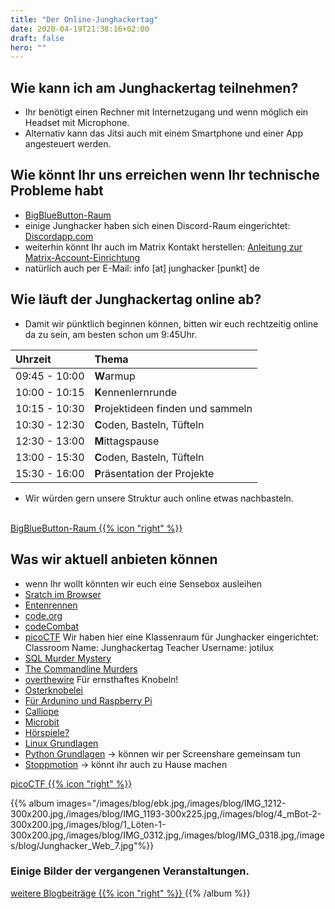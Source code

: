 ```yaml
---
title: "Der Online-Junghackertag"
date: 2020-04-19T21:38:16+02:00
draft: false
hero: ""
---
```

## Wie kann ich am Junghackertag teilnehmen?
* Ihr benötigt einen Rechner mit Internetzugang und wenn möglich ein Headset mit Microphone.
* Alternativ kann das Jitsi auch mit einem Smartphone und einer App angesteuert werden.

## Wie könnt Ihr uns erreichen wenn Ihr technische Probleme habt
* [BigBlueButton-Raum](https://bbb.ulm.dev/b/ebkjunghacker)
* einige Junghacker haben sich einen Discord-Raum eingerichtet: [Discordapp.com](https://discordapp.com/invite/tCe65mw)
* weiterhin könnt Ihr auch im Matrix Kontakt herstellen: [Anleitung zur Matrix-Account-Einrichtung](https://eigenbaukombinat.de/unser-neuer-chat-und-nachrichtenserver/)
* natürlich auch per E-Mail: info [at] junghacker [punkt] de

## Wie läuft der Junghackertag online ab?
* Damit wir pünktlich beginnen können, bitten wir euch rechtzeitig online da zu sein, am besten schon um 9:45Uhr.

| Uhrzeit | Thema |
| :------------ | :------------ |
| 09:45 - 10:00   | **W**armup   |
| 10:00 - 10:15   | **K**ennenlernrunde   |
| 10:15 - 10:30   | **P**rojektideen finden und sammeln   |
| 10:30 - 12:30   | **C**oden, Basteln, Tüfteln   |
| 12:30 - 13:00   | **M**ittagspause   |
| 13:00 - 15:30   | **C**oden, Basteln, Tüfteln   |
| 15:30 - 16:00   | **P**räsentation der Projekte   |

* Wir würden gern unsere Struktur auch online etwas nachbasteln.

<br>
<a class="btn primary" target="_blank" rel="noopener" href="https://bbb.ulm.dev/b/ebkjunghacker">
    BigBlueButton-Raum
    {{% icon "right" %}}
</a>
 

## Was wir aktuell anbieten können

* wenn Ihr wollt könnten wir euch eine Sensebox ausleihen
* [Sratch im Browser](https://scratch.mit.edu/projects/editor/?tutorial=getStarted)
* [Entenrennen](https://app.code-it-studio.de/)
* [code.org](https://code.org/hourofcode/overview)
* [codeCombat](https://codecombat.com/)
* [picoCTF](https://2018game.picoctf.com)  Wir haben hier eine Klassenraum für Junghacker eingerichtet: Classroom Name: Junghackertag Teacher Username: jotilux
* [SQL Murder Mystery](https://mystery.knightlab.com/)
* [The Commandline Murders](https://github.com/veltman/clmystery)
* [overthewire](https://overthewire.org/) Für ernsthaftes Knobeln!
* [Osterknobelei](https://www.getdigital.de/community/raetsel/osterr%C3%A4tsel-2020.html)
* [Für Ardunino und Raspberry Pi](https://circuito.io)
* [Calliope](https://makecode.calliope.cc/)
* [Microbit](https://makecode.microbit.org/#editor)
* [Hörspiele?](/sessions/hoerspielproduktion/)
* [Linux Grundlagen](/sessions/linux_grundlagen/)
* [Python Grundlagen](/sessions/python_grundlagen/) -> können wir per Screenshare gemeinsam tun
* [Stoppmotion](/sessions/stoppmotion/)  -> könnt ihr auch zu Hause machen

<a class="btn primary" target="_blank" rel="noopener" href="https://2018game.picoctf.com">
    picoCTF
    {{% icon "right" %}}
</a>


{{% album images="/images/blog/ebk.jpg,/images/blog/IMG_1212-300x200.jpg,/images/blog/IMG_1193-300x225.jpg,/images/blog/4_mBot-2-300x200.jpg,/images/blog/1_Löten-1-300x200.jpg,/images/blog/IMG_0312.jpg,/images/blog/IMG_0318.jpg,/images/blog/Junghacker_Web_7.jpg"%}}
### Einige Bilder der vergangenen Veranstaltungen.

<a class="btn primary" target="_blank" rel="noopener" href="/blog">
    weitere Blogbeiträge
    {{% icon "right" %}}
</a>
{{% /album  %}}
